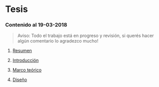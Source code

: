 # Tesis 

### Contenido al 19-03-2018

> Aviso: Todo el trabajo está en progreso y revisión, si querés hacer algún comentario lo agradezco mucho!

1. [Resumen](/tesis/0_resumen.md)

2. [Introducción](/tesis/1_introduccion.md)

3. [Marco teórico](/tesis/2_marcoteorico.md)

4. [Diseño](/tesis/3_disenio.md)
    



